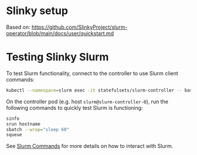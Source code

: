 # Slinky setup

Based on:
https://github.com/SlinkyProject/slurm-operator/blob/main/docs/user/quickstart.md

# Testing Slinky Slurm

To test Slurm functionality, connect to the controller to use Slurm client
commands:

```sh
kubectl --namespace=slurm exec -it statefulsets/slurm-controller -- bash --login
```

On the controller pod (e.g. host `slurm@slurm-controller-0`), run the following
commands to quickly test Slurm is functioning:

```sh
sinfo
srun hostname
sbatch --wrap="sleep 60"
squeue
```

See [Slurm Commands][slurm-commands] for more details on how to interact with
Slurm.

<!-- Links -->

[slurm-commands]: https://slurm.schedmd.com/quickstart.html#commands